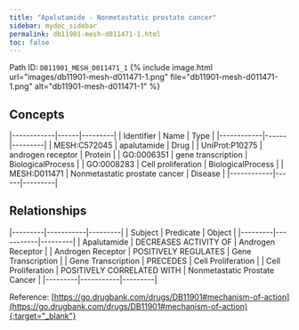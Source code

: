 ```yaml
---
title: "Apalutamide - Nonmetastatic prostate cancer"
sidebar: mydoc_sidebar
permalink: db11901-mesh-d011471-1.html
toc: false 
---
```



Path ID: `DB11901_MESH_D011471_1`
{% include image.html url="images/db11901-mesh-d011471-1.png" file="db11901-mesh-d011471-1.png" alt="db11901-mesh-d011471-1" %}

## Concepts

|------------|------|---------|
| Identifier | Name | Type    |
|------------|------|---------|
| MESH:C572045 | apalutamide | Drug |
| UniProt:P10275 | androgen receptor | Protein |
| GO:0006351 | gene transcription | BiologicalProcess |
| GO:0008283 | Cell proliferation | BiologicalProcess |
| MESH:D011471 | Nonmetastatic prostate cancer | Disease |
|------------|------|---------|

## Relationships

|---------|-----------|---------|
| Subject | Predicate | Object  |
|---------|-----------|---------|
| Apalutamide | DECREASES ACTIVITY OF | Androgen Receptor |
| Androgen Receptor | POSITIVELY REGULATES | Gene Transcription |
| Gene Transcription | PRECEDES | Cell Proliferation |
| Cell Proliferation | POSITIVELY CORRELATED WITH | Nonmetastatic Prostate Cancer |
|---------|-----------|---------|

Reference: [https://go.drugbank.com/drugs/DB11901#mechanism-of-action](https://go.drugbank.com/drugs/DB11901#mechanism-of-action){:target="_blank"}